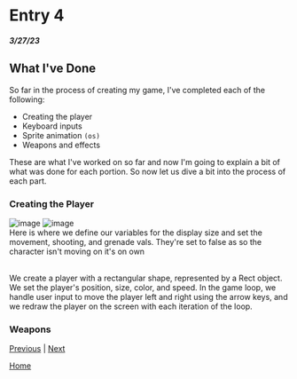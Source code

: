 # Entry 4
##### 3/27/23

## What I've Done

So far in the process of creating my game, I've completed each of the following:
- Creating the player
- Keyboard inputs
- Sprite animation `(os)`
- Weapons and effects

These are what I've worked on so far and now I'm going to explain a bit of what was done for each portion. So now let us dive a bit into the process of each part. 

### Creating the Player
![image](https://user-images.githubusercontent.com/73478976/235146170-efdb0b69-417f-4dc2-9fcb-4a8be991725c.png)
![image](https://user-images.githubusercontent.com/73478976/235147065-949694b7-6132-49c6-9795-0a4feab1221e.png)
<br>Here is where we define our variables for the display size and set the movement, shooting, and grenade vals. They're set to false as so the character isn't moving on it's on own
<br>

<br> We create a player with a rectangular shape, represented by a Rect object. We set the player's position, size, color, and speed. In the game loop, we handle user input to move the player left and right using the arrow keys, and we redraw the player on the screen with each iteration of the loop.



### Weapons 





[Previous](entry03.md) | [Next](entry05.md)

[Home](../README.md)
